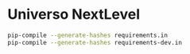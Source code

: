 # Universo NextLevel

```bash
pip-compile --generate-hashes requirements.in
pip-compile --generate-hashes requirements-dev.in
```
